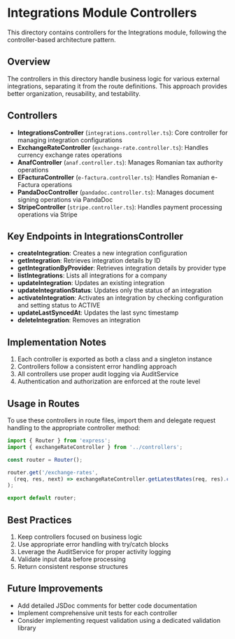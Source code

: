 # Integrations Module Controllers

This directory contains controllers for the Integrations module, following the controller-based architecture pattern.

## Overview

The controllers in this directory handle business logic for various external integrations, separating it from the route definitions. This approach provides better organization, reusability, and testability.

## Controllers

- **IntegrationsController** (`integrations.controller.ts`): Core controller for managing integration configurations
- **ExchangeRateController** (`exchange-rate.controller.ts`): Handles currency exchange rates operations
- **AnafController** (`anaf.controller.ts`): Manages Romanian tax authority operations
- **EFacturaController** (`e-factura.controller.ts`): Handles Romanian e-Factura operations
- **PandaDocController** (`pandadoc.controller.ts`): Manages document signing operations via PandaDoc
- **StripeController** (`stripe.controller.ts`): Handles payment processing operations via Stripe

## Key Endpoints in IntegrationsController

- **createIntegration**: Creates a new integration configuration
- **getIntegration**: Retrieves integration details by ID
- **getIntegrationByProvider**: Retrieves integration details by provider type
- **listIntegrations**: Lists all integrations for a company
- **updateIntegration**: Updates an existing integration
- **updateIntegrationStatus**: Updates only the status of an integration
- **activateIntegration**: Activates an integration by checking configuration and setting status to ACTIVE
- **updateLastSyncedAt**: Updates the last sync timestamp
- **deleteIntegration**: Removes an integration

## Implementation Notes

1. Each controller is exported as both a class and a singleton instance
2. Controllers follow a consistent error handling approach
3. All controllers use proper audit logging via AuditService
4. Authentication and authorization are enforced at the route level

## Usage in Routes

To use these controllers in route files, import them and delegate request handling to the appropriate controller method:

```typescript
import { Router } from 'express';
import { exchangeRateController } from '../controllers';

const router = Router();

router.get('/exchange-rates', 
  (req, res, next) => exchangeRateController.getLatestRates(req, res).catch(next)
);

export default router;
```

## Best Practices

1. Keep controllers focused on business logic
2. Use appropriate error handling with try/catch blocks
3. Leverage the AuditService for proper activity logging
4. Validate input data before processing
5. Return consistent response structures

## Future Improvements

- Add detailed JSDoc comments for better code documentation
- Implement comprehensive unit tests for each controller
- Consider implementing request validation using a dedicated validation library
